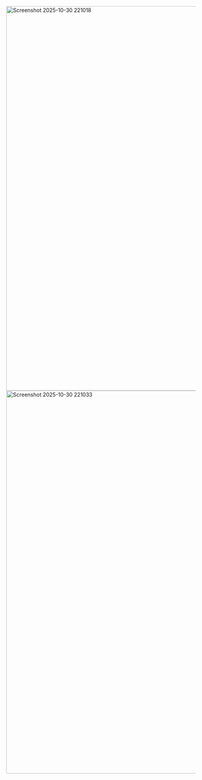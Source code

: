 <img width="1919" height="1022" alt="Screenshot 2025-10-30 221018" src="https://github.com/user-attachments/assets/b6236706-d6c0-4006-8661-655740f9bb52" />
<img width="1919" height="1018" alt="Screenshot 2025-10-30 221033" src="https://github.com/user-attachments/assets/ce1ec02a-ed14-4891-912d-35a46c33eea6" />
